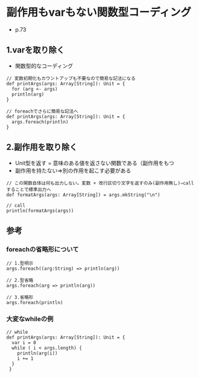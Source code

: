 # 副作用もvarもない関数型コーディング

- p.73

## 1.varを取り除く

- 関数型的なコーディング
```
// 変数初期化もカウントアップも不要なので簡易な記法になる
def printArgs(args: Array[String]): Unit = {
  for (arg <- args)
  println(arg)
}

// foreachでさらに簡易な記法へ
def printArgs(args: Array[String]): Unit = {
  args.foreach(println)
}
```

## 2.副作用を取り除く
- Unit型を返す = 意味のある値を返さない関数である（副作用をもつ
- 副作用を持たない⇒別の作用を起こす必要がある

```
// この関数自体は何も出力しない。変数 + 改行区切り文字を返すのみ(副作用無し)⇒callすることで標準出力へ
def formatArgs(args: Array[String]) = args.mkString("\n")

// call
println(formatArgs(args))
```


## 参考

### foreachの省略形について
```
// 1.型明示
args.foreach((arg:String) => println(arg))

// 2.型省略
args.foreach(arg => println(arg))

// 3.省略形
args.foreach(println)

```


### 大変なwhileの例

```
// while
def printArgs(args: Array[String]): Unit = {
  var i = 0
  while ( i < args.length) {
    println(arg(i))
    i += 1
  }
 }

```
